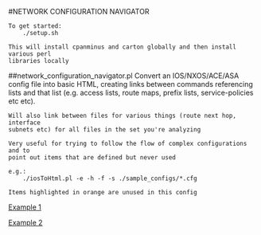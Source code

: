 #NETWORK CONFIGURATION NAVIGATOR

	To get started:
		./setup.sh   

	This will install cpanminus and carton globally and then install various perl 
	libraries locally

##network_configuration_navigator.pl
	Convert an IOS/NXOS/ACE/ASA config file into basic HTML, creating links 
	between commands referencing lists and that list (e.g. access lists, 
	route maps, prefix lists, service-policies etc etc).
	
	Will also link between files for various things (route next hop, interface
	subnets etc) for all files in the set you're analyzing

	Very useful for trying to follow the flow of complex configurations and to
	point out items that are defined but never used

	e.g.:
		./iosToHtml.pl -e -h -f -s ./sample_configs/*.cfg
		
	Items highlighted in orange are unused in this config
	
[Example 1](http://htmlpreview.github.com/?https://github.com/jlmcgraw/network_configuration_navigator/blob/master/examples/html_test_case_1.cfg.html)
	
[Example 2](http://htmlpreview.github.com/?https://github.com/jlmcgraw/network_configuration_navigator/blob/master/examples/html_test_case_10.cfg.html)
